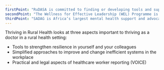```yaml
---
firstPoint: "RuDASA is committed to finding or developing tools and support structures for Rural Clinicians so that they can not only survive, but thrive in rural areas. We currently offer an On-Boarding programme for community service and working on developing a Mentoring Programme which will include: Rural Buddies, Rural Champions, Rural Retreats, and a long term goal of a formal Mentoring CPD event. In 2021 EC ran our first 'Onboarding' programme for community service officers. This got an excellent response and will now be an annual event starting late January/early February each year."
secondPoint: "The Wellness for Effective Leadership (WEL) Programme is a personal development course designed to assist managers in the public sector to improve their wellness, to develop their emotional intelligence and personal and interpersonal competencies, and to deal effectively with stress and the risks of burnout. The programme was developed in 2009 in response to a crisis in service delivery in a rural area, and now maintains a strong focus on improving wellness in order to improve service delivery."
thirdPoint: "SADAG is Africa’s largest mental health support and advocacy group, serving as a support network for the thousands of South Africans who live with mental health problems. It has on its board a powerful team of Patients, Psychiatrists, Psychologists, and General Practitioners. SADAG manages a 16-line counselling-and-referral call centre, and is the voice of patient advocacy, working in urban, peri-urban, and the most rural communities across South Africa. Find out about their Rural Outreach"
---
```


<span>Thriving in Rural Health looks at three aspects important to thriving as a doctor in a rural health setting: </span>

* Tools to strengthen resilience in yourself and your colleagues
* Simplified approaches to improve and change inefficient systems in the workplace
* Practical and legal aspects of healthcare worker reporting (VOICE)